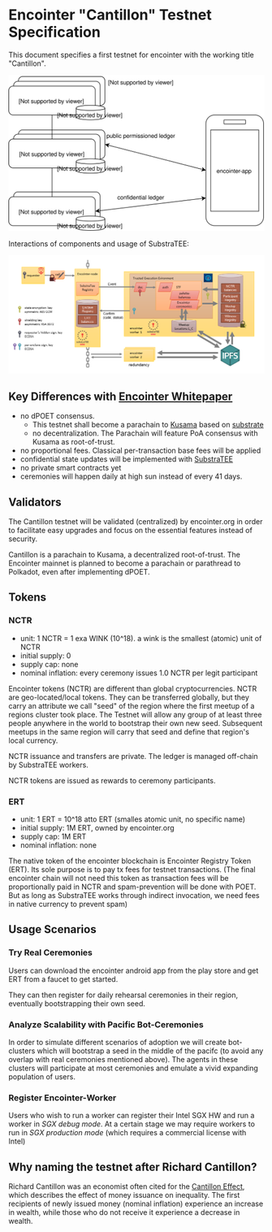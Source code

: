 # Encointer "Cantillon" Testnet Specification

This document specifies a first testnet for encointer with the working title "Cantillon". 

![Cantillon Testnet Architecture](./Cantillon-Testnet-Overview.svg)

Interactions of components and usage of SubstraTEE:

![Encointer SubstraTEE interaction](encointer-testnet-cantillon-component-interaction.png)

## Key Differences with [Encointer Whitepaper](https://github.com/encointer/whitepaper)

  * no dPOET consensus. 
    * This testnet shall become a parachain to [Kusama](https://kusama.network/) based on [substrate](https://substrate.dev)
    * no decentralization. The Parachain will feature PoA consensus with Kusama as root-of-trust.
  * no proportional fees. Classical per-transaction base fees will be applied
  * confidential state updates will be implemented with [SubstraTEE](https://github.com/scs/substraTEE)
  * no private smart contracts yet
  * ceremonies will happen daily at high sun instead of every 41 days.
  
## Validators

The Cantillon testnet will be validated (centralized) by encointer.org in order to facilitate easy upgrades and focus on the essential features instead of security. 

Cantillon is a parachain to Kusama, a decentralized root-of-trust.
The Encointer mainnet is planned to become a parachain or parathread to Polkadot, even after implementing dPOET.

## Tokens

### NCTR
  * unit: 1 NCTR = 1 exa WINK (10^18). a wink is the smallest (atomic) unit of NCTR
  * initial supply: 0
  * supply cap: none
  * nominal inflation: every ceremony issues 1.0 NCTR per legit participant

Encointer tokens (NCTR) are different than global cryptocurrencies. NCTR are geo-located/local tokens. They can be transferred globally, but they carry an attribute we call "seed" of the region where the first meetup of a regions cluster took place. 
The Testnet will allow any group of at least three people anywhere in the world to bootstrap their own new seed. Subsequent meetups in the same region will carry that seed and define that region's local currency.

NCTR issuance and transfers are private. The ledger is managed off-chain by SubstraTEE workers.

NCTR tokens are issued as rewards to ceremony participants.

### ERT
  * unit: 1 ERT = 10^18 atto ERT (smalles atomic unit, no specific name)
  * initial supply: 1M ERT, owned by encointer.org
  * supply cap: 1M ERT
  * nominal inflation: none
  
The native token of the encointer blockchain is Encointer Registry Token (ERT). Its sole purpose is to pay tx fees for testnet transactions. (The final encointer chain will not need this token as transaction fees will be proportionally paid in NCTR and spam-prevention will be done with POET. But as long as SubstraTEE works through indirect invocation, we need fees in native currency to prevent spam)

## Usage Scenarios

### Try Real Ceremonies

Users can download the encointer android app from the play store and get ERT from a faucet to get started.

They can then register for daily rehearsal ceremonies in their region, eventually bootstrapping their own seed. 

### Analyze Scalability with Pacific Bot-Ceremonies

In order to simulate different scenarios of adoption we will create bot-clusters which will bootstrap a seed in the middle of the pacifc (to avoid any overlap with real ceremonies mentioned above). The agents in these clusters will participate at most ceremonies and emulate a vivid expanding population of users.

### Register Encointer-Worker

Users who wish to run a worker can register their Intel SGX HW and run a worker in *SGX debug mode*. At a certain stage we may require workers to run in *SGX production mode* (which requires a commercial license with Intel)

## Why naming the testnet after Richard Cantillon?
Richard Cantillon was an economist often cited for the [Cantillon Effect](https://mises.org/library/5-cantillon-effects), 
which describes the effect of money issuance on inequality. The first recipients of newly issued money (nominal inflation) experience an increase in wealth, while those who do not receive it experience a decrease in wealth.
